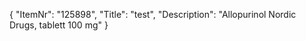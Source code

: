 {
  "ItemNr": "125898",
  "Title": "test",
  "Description": "Allopurinol Nordic Drugs, tablett 100 mg"
}